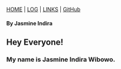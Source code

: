 [HOME](.) | [LOG](TXT/mylog.txt) | [LINKS](https://jasmineindira.github.io/os222/LINKS/) | [GitHub](https://github.com/jasmineindira/os222)
#### By Jasmine Indira

## Hey Everyone!

### My name is Jasmine Indira Wibowo.

